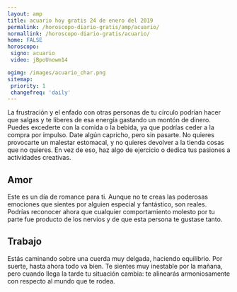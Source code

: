 ```yaml
---
layout: amp
title: acuario hoy gratis 24 de enero del 2019 
permalink: /horoscopo-diario-gratis/amp/acuario/
normallink: /horoscopo-diario-gratis/acuario/
home: FALSE
horoscopo:
 signo: acuario
 video: jBpoUnowm14

ogimg: /images/acuario_char.png
sitemap:
 priority: 1
 changefreq: 'daily'
---
```



La frustración y el enfado con otras personas de tu círculo podrían hacer que salgas y te liberes de esa energía gastando un montón de dinero. Puedes excederte con la comida o la bebida, ya que podrías ceder a la compra por impulso. Date algún capricho, pero sin pasarte. No quieres provocarte un malestar estomacal, y no quieres devolver a la tienda cosas que no quieres. En vez de eso, haz algo de ejercicio o dedica tus pasiones a actividades creativas.

## Amor

Este es un día de romance para ti. Aunque no te creas las poderosas emociones que sientes por alguien especial y fantástico, son reales. Podrías reconocer ahora que cualquier comportamiento molesto por tu parte fue producto de los nervios y de que esta persona te gustase tanto.

## Trabajo

Estás caminando sobre una cuerda muy delgada, haciendo equilibrio. Por suerte, hasta ahora todo va bien. Te sientes muy inestable por la mañana, pero cuando llega la tarde tu situación cambia: te alinearás armoniosamente con respecto al mundo que te rodea.